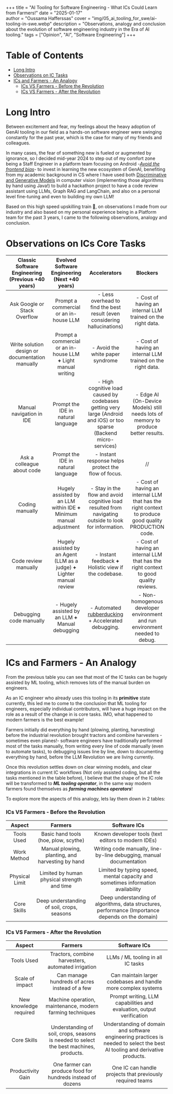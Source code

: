 +++
title = "AI Tooling for Software Engineering - What ICs Could Learn from Farmers!"
date = "2025-01-17"  
author = "Oussama Hafferssas"
cover = "img/05_ai_tooling_for_swe/ai-tooling-in-swe.webp"
description = "Observations, analogy and conclusion about the evolution of software engineering industry in the Era of AI tooling."
tags = ["Opinion", "AI", "Software Engineering"]
+++


[TOC levels=1-3]: #

# Table of Contents
- [Long Intro](#long-intro)
- [Observations on IC Tasks](#observations-on-ics-core-tasks)
- [ICs and Farmers - An Analogy](#ics-and-farmers---an-analogy)
    - [ICs VS Farmers - Before the Revolution](#ics-vs-farmers---before-the-revolution)
    - [ICs VS Farmers - After the Revolution](#ics-vs-farmers---after-the-revolution)

# Long Intro

Between excitement and fear, my feelings about the heavy adoption of GenAI tooling in our field as a hands-on software 
engineer were swinging constantly for the past year, which is the case for many of my friends and colleagues.

In many cases, the fear of something new is fueled or augmented by ignorance, so I decided mid-year 2024 to step out of 
my comfort zone being a Staff Engineer in a platform team focusing on Android -_[Avoid the frontend bias](https://leaddev.com/technical-direction/uncover-the-invisible-ceiling)_- 
to invest in learning the new ecosystem of GenAI, benefiting from my academic background in CS 
where I have used both [Discriminative and Generative Models](https://www.datacamp.com/blog/generative-vs-discriminative-models) 
in computer vision (implementing those algorithms by hand using Java!) 
to build a hackathon project to have a code review assistant using LLMs, Graph RAG and LangChain,
and also on a personal level fine-tuning and even to building my own LLM!

Based on this high speed upskilling train 🚅, on observations I made from our industry and also based on my personal 
experience being in a Platform team for the past 3 years, I came to the following observations, analogy and conclusion.


# Observations on ICs Core Tasks

| Classic Software Engineering (Previous +40 years) |              Evolved Software Engineering (Next +40 years)               |                                                     Accelerators                                                      |                                               Blockers                                               |
|:-------------------------------------------------:|:------------------------------------------------------------------------:|:---------------------------------------------------------------------------------------------------------------------:|:----------------------------------------------------------------------------------------------------:|
|           Ask Google or Stack Overflow            |                  Prompt a commercial or an in-house LLM                  |                       - Less overhead to find the best result (even considering hallucinations)                       |                     - Cost of having an internal LLM trained on the right data.                      |
|  Write solution design or documentation manually  |    Prompt a commercial or an in-house LLM **+** Light manual writing     |                                           - Avoid the white paper syndrome                                            |                     - Cost of having an internal LLM trained on the right data.                      |
|             Manual navigation in IDE              |                    Prompt the IDE in natural language                    | - High cognitive load caused by codebases getting very large (Android and iOS) or too sparse (Backend micro-services) |          - Edge AI (On-Device Models) still needs lots of memory to produce better results.          |
|            Ask a colleague about code             |                    Prompt the IDE in natural language                    |                                  - Instant response helps protect the flow of focus.                                  |                                                  //                                                  |
|                  Coding manually                  |   Hugely assisted by an LLM within IDE **+** Minimum manual adjustment   |         - Stay in the flow and avoid cognitive load resulted from navigating outside to look for information.         | - Cost of having an internal LLM that has the right context to produce good quality PRODUCTION code. |
|               Code review manually                | Hugely assisted by an Agent (LLM as a judge) **+** Lighter manual review |                                - Instant feedback **+** Holistic view if the codebase.                                |         - Cost of having an internal LLM that has the right context to good quality reviews.         |
|              Debugging code manually              |           - Hugely assisted by an LLM  **+** Manual debugging            |       - Automated [rubberducking](https://en.wikipedia.org/wiki/Rubber_duck_debugging) + Accelerated debugging.       |             - Non-homogenous developer environment and run environment needed to debug.              |


# ICs and Farmers - An Analogy

From the previous table you can see that most of the IC tasks can be hugely assisted by ML tooling, which removes 
lots of the manual burden on engineers.

As an IC engineer who already uses this tooling in its **primitive** state currently, this led me to come to 
the conclusion that ML tooling for engineers, especially individual contributors, will have a huge impact on the role 
as a result of the change in is core tasks. IMO, what happened to modern farmers is the best example! 

Farmers initially did everything by hand (plowing, planting, harvesting) before the industrial revolution 
brought tractors and combine harvesters -sometimes even planes!- software engineers have traditionally performed 
most of the tasks manually, from writing every line of code manually (even to automate tasks), 
to debugging issues line by line, down to documenting everything by hand, before the LLM Revolution we are living currently.

Once this revolution settles down on clear winning models, and clear integrations in current IC workflows 
(Not only assisted coding, but all the tasks mentioned in the table before), I believe that the shape of the IC role
will be transformed to **_ML tooling operator_**, in the same way modern farmers found themselves 
as **_farming machines operators_**!

To explore more the aspects of this analogy, lets lay them down in 2 tables:


### ICs VS Farmers - Before the Revolution

|     Aspect     |                     Farmers                      |                                           Software ICs                                            | 
|:--------------:|:------------------------------------------------:|:-------------------------------------------------------------------------------------------------:|
|   Tools Used   |       Basic hand tools (hoe, plow, scythe)       |                        Known developer tools (text editors to modern IDEs)                        |
|  Work Method   | Manual plowing, planting, and harvesting by hand |                Writing code manually, line-by-line debugging, manual documentation                |
| Physical Limit |   Limited by human physical strength and time    |          Limited by typing speed, mental capacity and sometimes information availability          |
|  Core Skills   |    Deep understanding of soil, crops, seasons    | Deep understanding of algorithms, data structures, performance (Importance depends on the domain) |


### ICs VS Farmers - After the Revolution

|         Aspect         |                                        Farmers                                         |                                                        Software ICs                                                         | 
|:----------------------:|:--------------------------------------------------------------------------------------:|:---------------------------------------------------------------------------------------------------------------------------:|
|       Tools Used       |                   Tractors, combine harvesters, automated irrigation                   |                                              LLMs / ML tooling in all IC tasks                                              |
|    Scale of impact     |                     Can manage hundreds of acres instead of a few                      |                                Can maintain larger codebases and handle more complex systems                                |
| New knowledge required |               Machine operation, maintenance, modern farming techniques                |                            Prompt writing, LLM capabilities and evaluation, output verification                             |
|      Core Skills       | Understanding of soil, crops, seasons is needed to select the best machines, products. | Understanding of domain and software engineering practices is needed to select the best AI tooling and derivative products. |
|   Productivity Gain    |               One farmer can produce food for hundreds instead of dozens               |                                  One IC can handle projects that previously required teams                                  |

